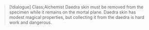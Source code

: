 >[!dialogue] Class;Alchemist
>Daedra skin must be removed from the specimen while it remains on the mortal plane. Daedra skin has modest magical properties, but collecting it from the daedra is hard work and dangerous.